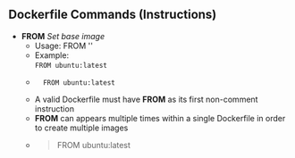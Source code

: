 ## Dockerfile Commands (Instructions)
- **FROM**  *Set base image*  
    - Usage: FROM '<image>'
    -   Example:  
            ```
            FROM ubuntu:latest  
            ```
    -  
            FROM ubuntu:latest
    - A valid Dockerfile must have **FROM** as its first non-comment instruction
    - **FROM** can appears multiple times within a single Dockerfile in order to create multiple images
    -
        > FROM ubuntu:latest
